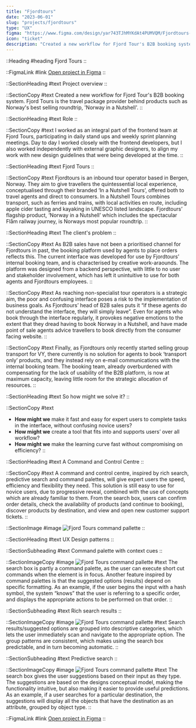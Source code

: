 ```yaml
---
title: "Fjordtours"
date: "2023-06-01"
slug: "projects/fjordtours"
type: "UX"
figma: "https://www.figma.com/design/yar743TJhMYKdAt4PUMVQM/Fjordtours-B2B?node-id=516-2466&t=RL4tUy6zmIBaibvI-1"
icon: "ticket"
description: "Created a new workflow for Fjord Tour's B2B booking system. Fjord Tours is the travel package provider behind products such as Norway's best selling roundtrip, 'Norway in a Nutshell'."
---
```


::Heading 
#heading 
Fjord Tours
::

::FigmaLink
#link
[Open project in Figma](https://www.figma.com/design/yar743TJhMYKdAt4PUMVQM/Fjordtours-B2B?node-id=516-2466&t=RL4tUy6zmIBaibvI-1)
::

::SectionHeading
#text
Project overview
::

::SectionCopy
#text
Created a new workflow for Fjord Tour's B2B booking system. Fjord Tours is the travel package provider behind products such as Norway's best selling roundtrip, 'Norway in a Nutshell'.
::

::SectionHeading
#text
Role
::

::SectionCopy
#text
I worked as an integral part of the frontend team at Fjord Tours, participating in daily stand ups and weekly sprint planning meetings. Day to day I worked closely with the frontend developers, but I also worked independently with external graphic designers, to align my work with new design guidelines that were being developed at the time.
::

::SectionHeading
#text
Fjord Tours
::

::SectionCopy
#text
Fjordtours is an inbound tour operator based in Bergen, Norway. They aim to give travellers the quintessential local experience, conceptualised through their branded ‘In a Nutshell Tours’, offered both to travel agents and direct to consumers. In a Nutshell Tours combines transport, such as ferries and trains, with local activities en route, including apple cider tasting and kayaking in UNESCO listed landscape. Fjordtours’ flagship product, ‘Norway in a Nutshell’ which includes the spectacular Flåm railway journey, is Norways most popular roundtrip.
::

::SectionHeading
#text
The client's problem
::

::SectionCopy
#text
As B2B sales have not been a prioritised channel for Fjordtours in past, the booking platform used by agents to place orders reflects this. The current interface was developed for use by Fjordtours’ internal booking team, and is characterised by creative work-araounds. The platform was designed from a backend perspective, with little to no user and stakeholder involvement, which has left it unintuitive to use for both agents and Fjordtours employees.
::

::SectionCopy
#text
As reaching non-specialist tour operators is a strategic aim, the poor and confusing interface poses a risk to the implementation of business goals. As Fjordtours’ head of B2B sales puts it “if these agents do not understand the interface, they will simply leave”. Even for agents who book through the interface regularly, it provokes negative emotions to the extent that they dread having to book Norway in a Nutshell, and have made point of sale agents advice travellers to book directly from the consumer facing website.
::

::SectionCopy
#text
Finally, as Fjordtours only recently started selling group transport for VY, there currently is no solution for agents to book ‘transport only’ products, and they instead rely on e-mail communications with the internal booking team. The booking team, already overburdened with compensating for the lack of usability of the B2B platform, is now at maximum capacity, leaving little room for the strategic allocation of resources.
::

::SectionHeading
#text
So how might we solve it?
::

::SectionCopy
#text
- **How might we** make it fast and easy for expert users to complete tasks in the interface, without confusing novice users?
- **How might we** create a tool that fits into and supports users’ over all workflow?
- **How might we** make the learning curve fast without compromising on efficiency?
::

::SectionHeading
#text
A Command and Control Centre
::

::SectionCopy
#text
A command and control centre, inspired by rich search, predictive search and command palettes, will give expert users the speed, efficiency and flexibility they need. This solution is still easy to use for novice users, due to progressive reveal, combined with the use of concepts which are already familiar to them. From the search box, users can confirm order details, check the availability of products (and continue to booking), discover products by destination, and view and open new customer support tickets. 
::

::SectionImage
#image
![Fjord Tours command pallette](/images/projects/fjordtours1.png)
::

::SectionHeading
#text
UX Design patterns
::

::SectionSubheading
#text
Command palette with context cues
::

::SectionImageCopy
#image
![Fjord Tours command pallette](/images/projects/fjordtours2.png)
#text
The search box is partly a command palette, as the user can execute short cut commands when the element is in focus. Another feature inspired by command palettes is that the suggested options (results) depend on specific formatting. As an example, if the user begins the input with a hash symbol, the system “knows” that the user is referring to a specific order, and displays the appropriate actions to be performed on that order.
::

::SectionSubheading
#text
Rich search results
::

::SectionImageCopy
#image
![Fjord Tours command pallette](/images/projects/fjordtours3.png)
#text
Search results/suggested options are grouped into descriptive categories, which lets the user immediately scan and navigate to the appropriate option. The group patterns are consistent, which makes using the search box predictable, and in turn becoming automatic.
::

::SectionSubheading
#text
Predictive search
::

::SectionImageCopy
#image
![Fjord Tours command pallette](/images/projects/fjordtours4.png)
#text
The search box gives the user suggestions based on their input as they type. The suggestions are based on the designs conceptual model, making the functionality intuitive, but also making it easier to provide useful predictions. As an example, if a user searches for a particular destination, the suggestions will display all the objects that have the destination as an attribute, grouped by object type.
::

::FigmaLink
#link
[Open project in Figma](https://www.figma.com/design/yar743TJhMYKdAt4PUMVQM/Fjordtours-B2B?node-id=516-2466&t=RL4tUy6zmIBaibvI-1)
::
